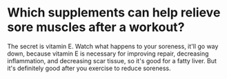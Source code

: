 # Which supplements can help relieve sore muscles after a workout?

The secret is vitamin E. Watch what happens to your soreness, it'll go way down, because vitamin E is necessary for improving repair, decreasing inflammation, and decreasing scar tissue, so it's good for a fatty liver. But it's definitely good after you exercise to reduce soreness.